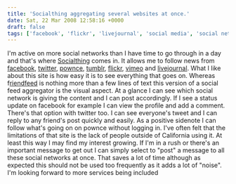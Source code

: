```yaml
---
title: 'Socialthing aggregating several websites at once.'
date: Sat, 22 Mar 2008 12:58:16 +0000
draft: false
tags: ['facebook', 'flickr', 'livejournal', 'social media', 'social networking', 'socialthing', 'tech related', 'twitter', 'Video']
---
```


I'm active on more social networks than I have time to go through in a day and that's where [Socialthing](https://socialthing.com/) comes in. It allows me to follow news from [facebook](http://www.facebook.com), [twitter](http://www.twitter.com), [pownce](http://www.pownce.com), [tumblr](http://www.pownce.com), [flickr](http://www.flickr.com), [vimeo](http://www.vimeo.com) and [livejournal](http://www.livejournal.com). What I like about this site is how easy it is to see everything that goes on. Whereas f[riendfeed](http://www.friendfeed.com) is nothing more than a few lines of text this version of a social feed aggregator is the visual aspect. At a glance I can see which social network is giving the content and I can post accordingly. If I see a status update on facebook for example I can view the profile and add a comment. There's that option with twitter too. I can see everyone's tweet and I can reply to any friend's post quickly and easily. As a positive sidenote I can follow what's going on on pownce without logging in. I've often felt that the limitations of that site is the lack of people outside of California using it. At least this way I may find my interest growing. If I'm in a rush or there's an important message to get out I can simply select to "post" a message to all these social networks at once. That saves a lot of time although as expected this should not be used too frequently as it adds a lot of "noise". I'm looking forward to more services being included